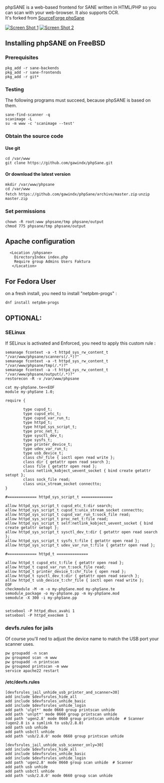 phpSANE is a web-based frontend for SANE written in HTML/PHP so you can scan with your web-browser. It also supports OCR.  
It's forked from [SourceForge phpSane](https://sourceforge.net/projects/phpsane/)

[![Screen Shot 1](https://github.com/gawindx/phpSane/blob/master/images/phpSane_Screenshot_1.png)](https://github.com/gawindx/phpSane)
[![Screen Shot 2](https://github.com/gawindx/phpSane/blob/master/images/phpSane_Screenshot_2.png)](https://github.com/gawindx/phpSane)

## Installing phpSANE on FreeBSD

### Prerequisites
`pkg_add -r sane-backends`  
`pkg_add -r sane-frontends`  
`pkg_add -r git*`

### Testing  
The following programs must succeed, because phpSANE is based on them.

`sane-find-scanner -q`  
`scanimage -L`  
`su -m www -c 'scanimage --test'`  

### Obtain the source code
#### Use git
`cd /var/www`  
`git clone https://github.com/gawindx/phpSane.git`

#### Or download the latest version
`mkdir /var/www/phpsane`  
`cd /var/www`  
`fetch https://github.com/gawindx/phpSane/archive/master.zip` 
`unzip master.zip`

### Set permissions
`chown -R root:www phpsane/tmp phpsane/output`  
`chmod 775 phpsane/tmp phpsane/output`

## Apache configuration
`  <Location /phpsane>`  
`    DirectoryIndex index.php`  
`    Require group Admins Users Faktura`  
`   </Location>`

## For Fedora User
on a fresh install, you need to install "netpbm-progs" :

`dnf install netpbm-progs`

## OPTIONAL: 
### SELinux

If SELinux is activated and Enforced, you need to apply this custom rule :  
```semanage fcontext -a -t httpd_sys_content_t "/var/www/phpsane(/.*)?"
semanage fcontext -a -t httpd_sys_rw_content_t "/var/www/phpsane/scanners(/.*)?"
semanage fcontext -a -t httpd_sys_rw_content_t "/var/www/phpsane/tmp(/.*)?"
semanage fcontext -a -t httpd_sys_rw_content_t "/var/www/phpsane/output(/.*)?"
restorecon -R -v /var/www/phpsane

cat my-phpSane.te<<EOF
module my-phpSane 1.0;

require {

        type cupsd_t;
        type cupsd_etc_t;
        type cupsd_var_run_t;
        type httpd_t;
        type httpd_sys_script_t;
        type proc_net_t;
        type sysctl_dev_t;
        type sysfs_t;
        type printer_device_t;
        type udev_var_run_t;
        type usb_device_t;
        class chr_file { ioctl open read write };
        class dir { getattr open read search };
        class file { getattr open read };
        class netlink_kobject_uevent_socket { bind create getattr setopt };
        class sock_file read;
        class unix_stream_socket connectto;
}

#============= httpd_sys_script_t ==============

allow httpd_sys_script_t cupsd_etc_t:dir search;
allow httpd_sys_script_t cupsd_t:unix_stream_socket connectto;
allow httpd_sys_script_t cupsd_var_run_t:sock_file read;
allow httpd_sys_script_t proc_net_t:file read;
allow httpd_sys_script_t self:netlink_kobject_uevent_socket { bind create getattr setopt };
allow httpd_sys_script_t sysctl_dev_t:dir { getattr open read search };
allow httpd_sys_script_t sysfs_t:file { getattr open read };
allow httpd_sys_script_t udev_var_run_t:file { getattr open read };

#============= httpd_t ==============

allow httpd_t cupsd_etc_t:file { getattr open read };
allow httpd_t cupsd_var_run_t:sock_file read;
allow httpd_t printer_device_t:chr_file { open read };
allow httpd_t sysctl_dev_t:dir { getattr open read search };
allow httpd_t usb_device_t:chr_file { ioctl open read write };
EOF
checkmodule -M -m -o my-phpSane.mod my-phpSane.te
semodule_package -o my-phpSane.pp -m my-phpSane.mod
semodule -X 300 -i my-phpSane.pp


setsebool -P httpd_dbus_avahi 1
setsebool -P httpd_execmem 1
```


### devfs.rules for jails
Of course you'll ned to adjust the device name to match the USB port your scanner uses.

`pw groupadd -n scan`  
`pw groupmod scan -m www`  
`pw groupadd -n printscan`  
`pw groupmod printscan -m www`  
`service apache22 restart`

#### /etc/devfs.rules

`[devfsrules_jail_unhide_usb_printer_and_scanner=30]`  
`add include $devfsrules_hide_all`  
`add include $devfsrules_unhide_basic`  
`add include $devfsrules_unhide_login`  
`add path 'ulpt*' mode 0660 group printscan unhide`  
`add path 'unlpt*' mode 0660 group printscan unhide`  
`add path 'ugen2.8' mode 0660 group printscan unhide  # Scanner (ugen2.8 is a symlink to usb/2.8.0)`  
`add path usb unhide`  
`add path usbctl unhide`  
`add path 'usb/2.8.0' mode 0660 group printscan unhide`  

`[devfsrules_jail_unhide_usb_scanner_only=30]`  
`add include $devfsrules_hide_all`  
`add include $devfsrules_unhide_basic`  
`add include $devfsrules_unhide_login`  
`add path 'ugen2.8' mode 0660 group scan unhide  # Scanner`  
`add path usb unhide`  
`add path usbctl unhide`  
`add path 'usb/2.8.0' mode 0660 group scan unhide`  
